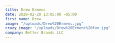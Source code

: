 ```yaml
---
title: Drew Ermenc
date: 2020-02-20 13:05:00 -05:00
first_name: Drew
image: "/uploads/Drew%20Ermenc.jpg"
crazy_image: "/uploads/Drew%20Ermenc%20fun.jpg"
company: Better Brands LLC
---
```


